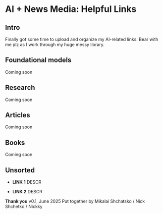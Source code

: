 # AI + News Media: Helpful Links

## Intro

Finally got some time to upload and organize my AI-related links. Bear with me plz as I work through my huge messy library.

## Foundational models

Coming soon

## Research

Coming soon 

## Articles 

Coming soon

## Books

Coming soon

## Unsorted

* **LINK 1** DESCR

* **LINK 2** DESCR
                                                
**Thank you**
v0.1, June 2025
Put together by Mikalai Shchatsko / Nick Shchetko / Nickky